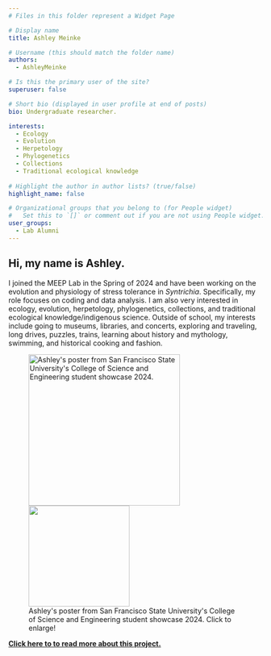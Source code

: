 ```yaml
---
# Files in this folder represent a Widget Page

# Display name
title: Ashley Meinke

# Username (this should match the folder name)
authors:
  - AshleyMeinke

# Is this the primary user of the site?
superuser: false

# Short bio (displayed in user profile at end of posts)
bio: Undergraduate researcher. 

interests:
  - Ecology
  - Evolution
  - Herpetology
  - Phylogenetics
  - Collections
  - Traditional ecological knowledge
      
# Highlight the author in author lists? (true/false)
highlight_name: false

# Organizational groups that you belong to (for People widget)
#   Set this to `[]` or comment out if you are not using People widget.
user_groups:
  - Lab Alumni
---
```


## Hi, my name is Ashley. 

I joined the MEEP Lab in the Spring of 2024 and have been working on the evolution and physiology of stress tolerance in *Syntrichia*. 
Specifically, my role focuses on coding and data analysis. 
I am also very interested in ecology, evolution, herpetology, phylogenetics, collections, and traditional ecological knowledge/indigenous science. 
Outside of school, my interests include going to museums, libraries, and concerts, exploring and traveling, long drives, puzzles, trains, learning about history and mythology, swimming, and historical cooking and fashion.

<figure>
<a href="../../files/COSEposter2024_Meinke.png/"><img
src="../../files/COSEposter2024_Meinke.png" alt="Ashley's poster from San Francisco State University's College of Science and Engineering student showcase 2024." style="width: 300px; "></a>
  <img src="" width="200">
  <figcaption>Ashley's poster from San Francisco State University's College of Science and Engineering student showcase 2024. Click to enlarge!
</figcaption>
</figure>

[**Click here to to read more about this project.**](../../post/2024-05-03-cose2024/)


